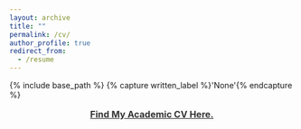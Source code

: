 ```yaml
---
layout: archive
title: ""
permalink: /cv/
author_profile: true
redirect_from:
  - /resume
---
```


{% include base_path %}
{% capture written_label %}'None'{% endcapture %}

<p style="line-height: 1.5;" align="center"><span style="font-size: medium;"><a style="line-height: 1.5;" href="http://phimeyer.github.io/files/01_AcademicCV_PhilippMeyer.pdf"><span style="color: #333333;"><span style="font-size: medium;"><b>Find My Academic CV Here.</b></span></span></a>
  
